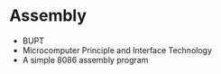 Assembly
========

* BUPT  
* Microcomputer Principle and Interface Technology
* A simple 8086 assembly program
